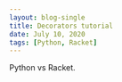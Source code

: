 ```yaml
---
layout: blog-single
title: Decorators tutorial
date: July 10, 2020
tags: [Python, Racket] 
---
```

Python vs Racket. 